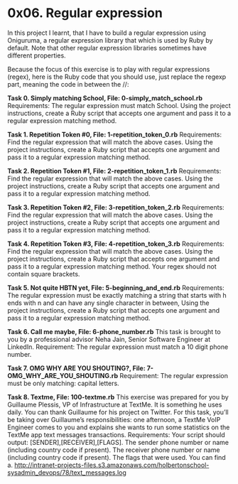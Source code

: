 # **0x06. Regular expression**

In this project I learnt, that I have to build a regular expression using Oniguruma, a regular expression library that which is used by Ruby by default. Note that other regular expression libraries sometimes have different properties.

Because the focus of this exercise is to play with regular expressions (regex), here is the Ruby code that you should use, just replace the regexp part, meaning the code in between the //:

**Task 0. Simply matching School, File: 0-simply_match_school.rb**
 Requirements: The regular expression must match School. Using the project instructions, create a Ruby script that accepts one argument and pass it to a regular expression matching method.

**Task 1. Repetition Token #0, File: 1-repetition_token_0.rb**
 Requirements: Find the regular expression that will match the above cases. Using the project instructions, create a Ruby script that accepts one argument and pass it to a regular expression matching method.

**Task 2. Repetition Token #1, File: 2-repetition_token_1.rb**
 Requirements: Find the regular expression that will match the above cases. Using the project instructions, create a Ruby script that accepts one argument and pass it to a regular expression matching method.

**Task 3. Repetition Token #2, File: 3-repetition_token_2.rb**
 Requirements: Find the regular expression that will match the above cases. Using the project instructions, create a Ruby script that accepts one argument and pass it to a regular expression matching method.

**Task 4. Repetition Token #3, File: 4-repetition_token_3.rb**
 Requirements: Find the regular expression that will match the above cases. Using the project instructions, create a Ruby script that accepts one argument and pass it to a regular expression matching method. Your regex should not contain square brackets.

**Task 5. Not quite HBTN yet, File: 5-beginning_and_end.rb**
 Requirements: The regular expression must be exactly matching a string that starts with h ends with n and can have any single character in between, Using the project instructions, create a Ruby script that accepts one argument and pass it to a regular expression matching method.

**Task 6. Call me maybe, File: 6-phone_number.rb**
 This task is brought to you by a professional advisor Neha Jain, Senior Software Engineer at LinkedIn. Requirement: The regular expression must match a 10 digit phone number.

**Task 7. OMG WHY ARE YOU SHOUTING?, File: 7-OMG_WHY_ARE_YOU_SHOUTING.rb**
 Requirement: The regular expression must be only matching: capital letters.

**Task 8. Textme, File: 100-textme.rb**
 This exercise was prepared for you by Guillaume Plessis, VP of Infrastructure at TextMe. It is something he uses daily. You can thank Guillaume for his project on Twitter. For this task, you’ll be taking over Guillaume’s responsibilities: one afternoon, a TextMe VoIP Engineer comes to you and explains she wants to run some statistics on the TextMe app text messages transactions. Requirements: Your script should output: [SENDER],[RECEIVER],[FLAGS]. The sender phone number or name (including country code if present). The receiver phone number or name (including country code if present). The flags that were used. You can find a. http://intranet-projects-files.s3.amazonaws.com/holbertonschool-sysadmin_devops/78/text_messages.log
